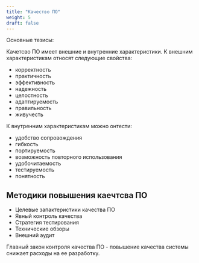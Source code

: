 ```yaml
---
title: "Качество ПО"
weight: 5
draft: false
---
```



Основные тезисы:

Качетсво ПО имеет внешние и внутренние характеристики. К внешним характеристикам относят следующие свойства:
* корректность
* практичность
* эффективность
* надежность
* целостность
* адаптируемость
* правильность
* живучесть

К внутренним характеристикам можно онтести:
* удобство сопровождения
* гибкость
* портируемость
* возможность повторного использования
* удобочитаемость
* тестируемость
* понятность

## Методики повышения каечтсва ПО
* Целевые запактеристики качества ПО
* Явный контроль качества
* Стратегия тестирования
* Технические обзоры
* Внешний аудит

Главный закон контроля качества ПО - повышение качества системы снижает расходы на ее разработку.